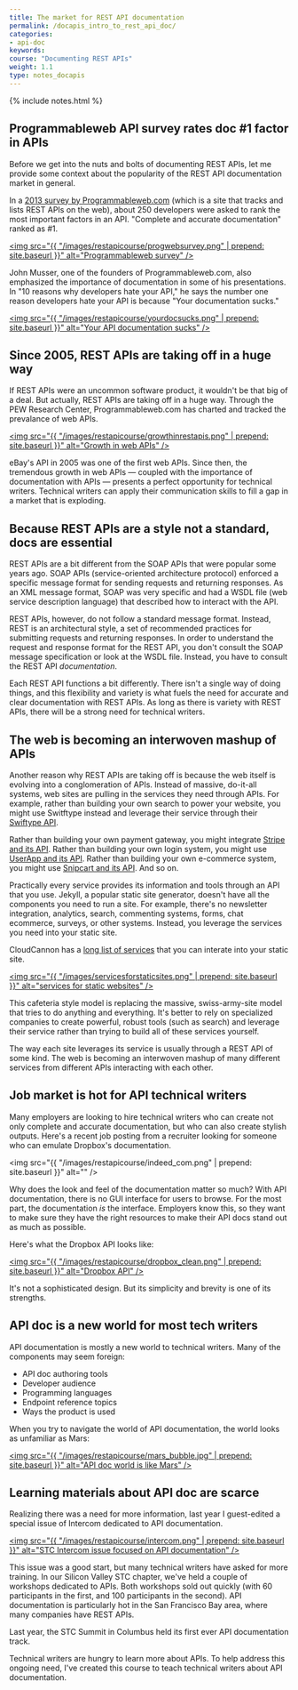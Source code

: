 ```yaml
---
title: The market for REST API documentation
permalink: /docapis_intro_to_rest_api_doc/
categories:
- api-doc
keywords: 
course: "Documenting REST APIs"
weight: 1.1
type: notes_docapis
---
```

{% include notes.html %}

## Programmableweb API survey rates doc #1 factor in APIs

Before we get into the nuts and bolts of documenting REST APIs, let me provide some context about the popularity of the REST API documentation market in general.

In a [2013 survey by Programmableweb.com](http://www.programmableweb.com/news/api-consumers-want-reliability-documentation-and-community/2013/01/07) (which is a site that tracks and lists REST APIs on the web), about 250 developers were asked to rank the most important factors in an API. "Complete and accurate documentation" ranked as #1.

<a href="http://www.programmableweb.com/news/api-consumers-want-reliability-documentation-and-community/2013/01/07"><img src="{{ "/images/restapicourse/progwebsurvey.png" | prepend: site.baseurl }}" alt="Programmableweb survey" /></a>

John Musser, one of the founders of Programmableweb.com, also emphasized the importance of documentation in some of his presentations. In "10 reasons why developers hate your API," he says the number one reason developers hate your API is because "Your documentation sucks."

<a href="http://www.slideshare.net/jmusser/ten-reasons-developershateyourapi"><img src="{{ "/images/restapicourse/yourdocsucks.png" | prepend: site.baseurl }}" alt="Your API documentation sucks" /></a>

## Since 2005, REST APIs are taking off in a huge way

If REST APIs were an uncommon software product, it wouldn't be that big of a deal. But actually, REST APIs are taking off in a huge way. Through the PEW Research Center, Programmableweb.com has charted and tracked the prevalance of web APIs.

<a href="http://www.slideshare.net/programmableweb/web-api-growthsince2005"><img src="{{ "/images/restapicourse/growthinrestapis.png" | prepend: site.baseurl }}" alt="Growth in web APIs" /></a>

eBay's API in 2005 was one of the first web APIs. Since then, the tremendous growth in web APIs &mdash; coupled with the importance of documentation with APIs &mdash; presents a perfect opportunity for technical writers. Technical writers can apply their communication skills to fill a gap in a market that is exploding.

## Because REST APIs are a style not a standard, docs are essential

REST APIs are a bit different from the SOAP APIs that were popular some years ago. SOAP APIs (service-oriented architecture protocol) enforced a specific message format for sending requests and returning responses. As an XML message format, SOAP was very specific and had a WSDL file (web service description language) that described how to interact with the API.

REST APIs, however, do not follow a standard message format. Instead, REST is an architectural style, a set of recommended practices for submitting requests and returning responses. In order to understand the request and response format for the REST API, you don't consult the SOAP message specification or look at the WSDL file. Instead, you have to consult the REST API *documentation*.

Each REST API functions a bit differently. There isn't a single way of doing things, and this flexibility and variety is what fuels the need for accurate and clear documentation with REST APIs. As long as there is variety with REST APIs, there will be a strong need for technical writers.

## The web is becoming an interwoven mashup of APIs

Another reason why REST APIs are taking off is because the web itself is evolving into a conglomeration of APIs. Instead of massive, do-it-all systems, web sites are pulling in the services they need through APIs. For example, rather than building your own search to power your website, you might use Switftype instead and leverage their service through their [Swiftype API](https://swiftype.com/developers).

Rather than building your own payment gateway, you might integrate [Stripe and its API](https://stripe.com/docs/api). Rather than building your own login system, you might use [UserApp and its API](https://app.userapp.io/#/docs/). Rather than building your own e-commerce system, you might use [Snipcart and its API](http://docs.snipcart.com/api-reference/introduction). And so on.

Practically every service provides its information and tools through an API that you use. Jekyll, a popular static site generator, doesn't have all the components you need to run a site. For example, there's no newsletter integration, analytics, search, commenting systems, forms, chat ecommerce, surveys, or other systems. Instead, you leverage the services you need into your static site.

CloudCannon has a [long list of services](http://cloudcannon.com/tips/2014/12/12/the-ultimate-list-of-services-for-static-websites.html) that you can interate into your static site.

<a href="http://cloudcannon.com/tips/2014/12/12/the-ultimate-list-of-services-for-static-websites.html"><img src="{{ "/images/servicesforstaticsites.png" | prepend: site.baseurl }}" alt="services for static websites" /></a>

This cafeteria style model is replacing the massive, swiss-army-site model that tries to do anything and everything. It's better to rely on specialized companies to create powerful, robust tools (such as search) and leverage their service rather than trying to build all of these services yourself.

The way each site leverages its service is usually through a REST API of some kind. The web is becoming an interwoven mashup of many different services from different APIs interacting with each other.

## Job market is hot for API technical writers
Many employers are looking to hire technical writers who can create not only complete and accurate documentation, but who can also create stylish outputs. Here's a recent job posting from a recruiter looking for someone who can emulate Dropbox's documentation.

<img src="{{ "/images/restapicourse/indeed_com.png" | prepend: site.baseurl }}" alt="" />

Why does the look and feel of the documentation matter so much? With API documentation, there is no GUI interface for users to browse. For the most part, the documentation *is* the interface. Employers know this, so they want to make sure they have the right resources to make their API docs stand out as much as possible.

Here's what the Dropbox API looks like: 

<a href="https://www.dropbox.com/developers/sync/start/android"><img src="{{ "/images/restapicourse/dropbox_clean.png" | prepend: site.baseurl }}" alt="Dropbox API" /></a>

It's not a sophisticated design. But its simplicity and brevity is one of its strengths.

## API doc is a new world for most tech writers

API documentation is mostly a new world to technical writers. Many of the components may seem foreign:

* API doc authoring tools
* Developer audience
* Programming languages
* Endpoint reference topics
* Ways the product is used

When you try to navigate the world of API documentation, the world looks as unfamiliar as Mars:

<a href="http://bit.ly/ZFYI0T"><img src="{{ "/images/restapicourse/mars_bubble.jpg" | prepend: site.baseurl }}" alt="API doc world is like Mars" /></a>

## Learning materials about API doc are scarce

Realizing there was a need for more information, last year I guest-edited a special issue of Intercom dedicated to API documentation.

<a href="http://bit.ly/stcintercomapiissue"><img src="{{ "/images/restapicourse/intercom.png" | prepend: site.baseurl }}" alt="STC Intercom issue focused on API documentation" /></a> 

This issue was a good start, but many technical writers have asked for more training. In our Silicon Valley STC chapter, we've held a couple of workshops dedicated to APIs. Both workshops sold out quickly (with 60 participants in the first, and 100 participants in the second). API documentation is particularly hot in the San Francisco Bay area, where many companies have REST APIs.

Last year, the STC Summit in Columbus held its first ever API documentation track.

Technical writers are hungry to learn more about APIs. To help address this ongoing need, I've created this course to teach technical writers about API documentation. 

